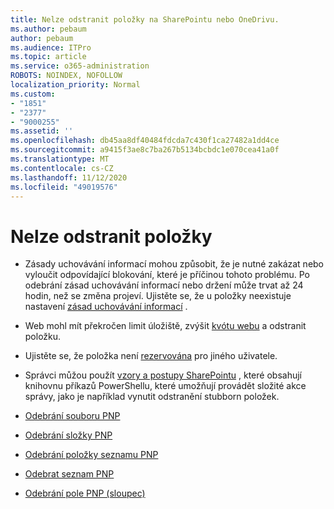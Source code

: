 ```yaml
---
title: Nelze odstranit položky na SharePointu nebo OneDrivu.
ms.author: pebaum
author: pebaum
ms.audience: ITPro
ms.topic: article
ms.service: o365-administration
ROBOTS: NOINDEX, NOFOLLOW
localization_priority: Normal
ms.custom:
- "1851"
- "2377"
- "9000255"
ms.assetid: ''
ms.openlocfilehash: db45aa8df40484fdcda7c430f1ca27482a1dd4ce
ms.sourcegitcommit: a9415f3ae8c7ba267b5134bcbdc1e070cea41a0f
ms.translationtype: MT
ms.contentlocale: cs-CZ
ms.lasthandoff: 11/12/2020
ms.locfileid: "49019576"
---
```

# <a name="unable-to-delete-items"></a>Nelze odstranit položky

- Zásady uchovávání informací mohou způsobit, že je nutné zakázat nebo vyloučit odpovídající blokování, které je příčinou tohoto problému. Po odebrání zásad uchovávání informací nebo držení může trvat až 24 hodin, než se změna projeví. Ujistěte se, že u položky neexistuje nastavení [zásad uchovávání informací](https://docs.microsoft.com/microsoft-365/compliance/retention-policies) .

- Web mohl mít překročen limit úložiště, zvýšit [kvótu webu](https://docs.microsoft.com/powershell/module/sharepoint-online/set-sposite?view=sharepoint-ps) a odstranit položku.

- Ujistěte se, že položka není [rezervována](https://support.office.com/article/check-out-check-in-or-discard-changes-to-files-in-a-library-7e2c12a9-a874-4393-9511-1378a700f6de) pro jiného uživatele.

- Správci můžou použít [vzory a postupy SharePointu](https://docs.microsoft.com/powershell/sharepoint/sharepoint-pnp/sharepoint-pnp-cmdlets?view=sharepoint-ps#installation) , které obsahují knihovnu příkazů PowerShellu, které umožňují provádět složité akce správy, jako je například vynutit odstranění stubborn položek.
- [Odebrání souboru PNP](https://docs.microsoft.com/powershell/module/sharepoint-pnp/remove-pnpfile?view=sharepoint-ps)
- [Odebrání složky PNP](https://docs.microsoft.com/powershell/module/sharepoint-pnp/remove-pnpfolder?view=sharepoint-ps)
- [Odebrání položky seznamu PNP](https://docs.microsoft.com/powershell/module/sharepoint-pnp/remove-pnplistitem?view=sharepoint-ps)
- [Odebrat seznam PNP](https://docs.microsoft.com/powershell/module/sharepoint-pnp/remove-pnplist?view=sharepoint-ps)
- [Odebrání pole PNP (sloupec)](https://docs.microsoft.com/powershell/module/sharepoint-pnp/remove-pnpfield?view=sharepoint-ps)